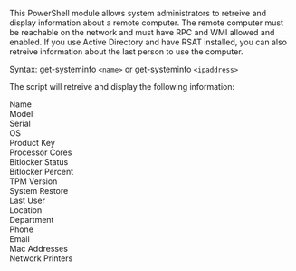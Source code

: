 This PowerShell module allows system administrators to retreive and display information about a remote computer.  The remote computer must be reachable on the network and must have RPC and WMI allowed and enabled.  If you use Active Directory and have RSAT installed, you can also retreive information about the last person to use the computer.  

Syntax: get-systeminfo `<name>` or get-systeminfo `<ipaddress>`

The script will retreive and display the following information:  
  
Name  
Model  
Serial  
OS  
Product Key  
Processor Cores  
Bitlocker Status  
Bitlocker Percent  
TPM Version  
System Restore  
Last User  
Location  
Department  
Phone  
Email  
Mac Addresses  
Network Printers  

